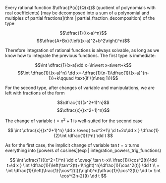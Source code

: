 Every rational function $\dfrac{P(x)}{Q(x)}$ (quotient of polynomials with real coefficients) [may be decomposed into a sum of a polynomial and multiples of partial fractions](thm | partial_fraction_decomposition) of the type  

$$\dfrac{1}{(x-a)^n}$$
$$\dfrac{A+Bx}{\left((x-a)^2+b^2\right)^n}$$

Therefore integration of rational functions is always solvable, as long as we know how to integrate the previous functions. The first type is immediate:

$$\int \dfrac{1}{x-a}\dd x=\ln\vert x-a\vert+k$$
$$\int \dfrac{1}{(x-a)^n} \dd x=-\dfrac{1}{n-1}\dfrac{1}{(x-a)^{n-1}}+k\qquad \text{if \(n\neq 1\)}$$

For the second type, after changes of variable and manipulations, we are left with fractions of the form

$$\dfrac{1}{(x^2+1)^n}$$
$$\dfrac{x}{(x^2+1)^n}$$

The change of variable $t=x^2+1$ is well-suited for the second case

$$
\int \dfrac{x}{(x^2+1)^n} \dd x
\oveq{ t=x^2+1\\ \d t=2x\dd x }
\dfrac{1}{2}\int \dfrac{1}{t^n} \dd t
$$

As for the first case, the implicit change of variable $\tan t=x$ turns everything into [powers of cosines](exp | integration_powers_trig_functions)

$$
\int \dfrac{1}{(x^2+1)^n} \dd x
\oveq{ \tan t=x\\ \frac{1}{\cos^2(t)}\dd t=\d x }
\int \dfrac{1}{\left(\tan^2(t)+1\right)^n}\dfrac{1}{\cos^2(t)} \dd t \\
= \int \dfrac{1}{\left(\frac{1}{\cos^2(t)}\right)^n}\dfrac{1}{\cos^2(t)} \dd t=
\int \cos^{2n-2}(t) \dd t
$$